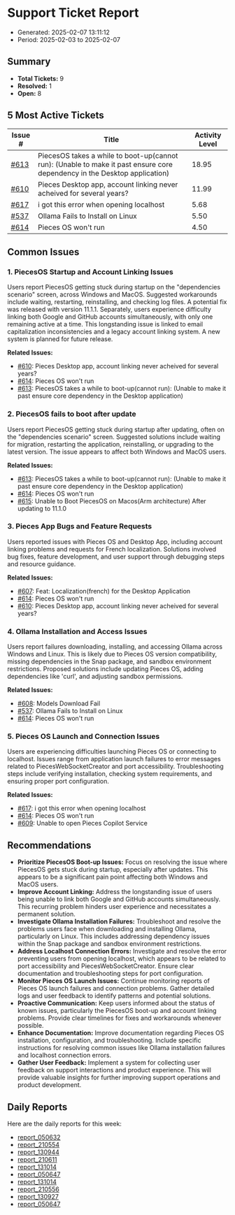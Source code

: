 # Support Ticket Report
- Generated: 2025-02-07 13:11:12
- Period: 2025-02-03 to 2025-02-07

## Summary
- **Total Tickets:** 9
- **Resolved:** 1
- **Open:** 8

## 5 Most Active Tickets
| Issue # | Title | Activity Level |
|---------|-------|----------------|
| [#613](https://github.com/pieces-app/support/issues/613) | PiecesOS takes a while to boot-up(cannot run): (Unable to make it past ensure core dependency in the Desktop application) | 18.95 |
| [#610](https://github.com/pieces-app/support/issues/610) | Pieces Desktop app, account linking never acheived for several years? | 11.99 |
| [#617](https://github.com/pieces-app/support/issues/617) | i got this error when opening localhost | 5.68 |
| [#537](https://github.com/pieces-app/support/issues/537) | Ollama Fails to Install on Linux | 5.50 |
| [#614](https://github.com/pieces-app/support/issues/614) | Pieces OS won't run | 4.50 |

## Common Issues
### 1. PiecesOS Startup and Account Linking Issues
Users report PiecesOS getting stuck during startup on the "dependencies scenario" screen, across Windows and MacOS.  Suggested workarounds include waiting, restarting, reinstalling, and checking log files. A potential fix was released with version 11.1.1.  Separately, users experience difficulty linking both Google and GitHub accounts simultaneously, with only one remaining active at a time.  This longstanding issue is linked to email capitalization inconsistencies and a legacy account linking system. A new system is planned for future release.

**Related Issues:**
- [#610](https://github.com/pieces-app/support/issues/610): Pieces Desktop app, account linking never acheived for several years?
- [#614](https://github.com/pieces-app/support/issues/614): Pieces OS won't run
- [#613](https://github.com/pieces-app/support/issues/613): PiecesOS takes a while to boot-up(cannot run): (Unable to make it past ensure core dependency in the Desktop application)

### 2. PiecesOS fails to boot after update
Users report PiecesOS getting stuck during startup after updating, often on the "dependencies scenario" screen. Suggested solutions include waiting for migration, restarting the application, reinstalling, or upgrading to the latest version. The issue appears to affect both Windows and MacOS users.

**Related Issues:**
- [#613](https://github.com/pieces-app/support/issues/613): PiecesOS takes a while to boot-up(cannot run): (Unable to make it past ensure core dependency in the Desktop application)
- [#614](https://github.com/pieces-app/support/issues/614): Pieces OS won't run
- [#615](https://github.com/pieces-app/support/issues/615): Unable to Boot PiecesOS on Macos(Arm architecture) After updating to 11.1.0

### 3. Pieces App Bugs and Feature Requests
Users reported issues with Pieces OS and Desktop App, including account linking problems and requests for French localization. Solutions involved bug fixes, feature development, and user support through debugging steps and resource guidance.

**Related Issues:**
- [#607](https://github.com/pieces-app/support/issues/607): Feat: Localization(french) for the Desktop Application
- [#614](https://github.com/pieces-app/support/issues/614): Pieces OS won't run
- [#610](https://github.com/pieces-app/support/issues/610): Pieces Desktop app, account linking never acheived for several years?

### 4. Ollama Installation and Access Issues
Users report failures downloading, installing, and accessing Ollama across Windows and Linux. This is likely due to Pieces OS version compatibility, missing dependencies in the Snap package, and sandbox environment restrictions. Proposed solutions include updating Pieces OS, adding dependencies like 'curl', and adjusting sandbox permissions.

**Related Issues:**
- [#608](https://github.com/pieces-app/support/issues/608): Models Download Fail
- [#537](https://github.com/pieces-app/support/issues/537): Ollama Fails to Install on Linux
- [#614](https://github.com/pieces-app/support/issues/614): Pieces OS won't run

### 5. Pieces OS Launch and Connection Issues
Users are experiencing difficulties launching Pieces OS or connecting to localhost. Issues range from application launch failures to error messages related to PiecesWebSocketCreator and port accessibility. Troubleshooting steps include verifying installation, checking system requirements, and ensuring proper port configuration.

**Related Issues:**
- [#617](https://github.com/pieces-app/support/issues/617): i got this error when opening localhost
- [#614](https://github.com/pieces-app/support/issues/614): Pieces OS won't run
- [#609](https://github.com/pieces-app/support/issues/609): Unable to open Pieces Copilot Service


## Recommendations
- **Prioritize PiecesOS Boot-up Issues:** Focus on resolving the issue where PiecesOS gets stuck during startup, especially after updates. This appears to be a significant pain point affecting both Windows and MacOS users.
- **Improve Account Linking:** Address the longstanding issue of users being unable to link both Google and GitHub accounts simultaneously. This recurring problem hinders user experience and necessitates a permanent solution.
- **Investigate Ollama Installation Failures:** Troubleshoot and resolve the problems users face when downloading and installing Ollama, particularly on Linux. This includes addressing dependency issues within the Snap package and sandbox environment restrictions.
- **Address Localhost Connection Errors:** Investigate and resolve the error preventing users from opening localhost, which appears to be related to port accessibility and PiecesWebSocketCreator. Ensure clear documentation and troubleshooting steps for port configuration.
- **Monitor Pieces OS Launch Issues:** Continue monitoring reports of Pieces OS launch failures and connection problems. Gather detailed logs and user feedback to identify patterns and potential solutions.
- **Proactive Communication:**  Keep users informed about the status of known issues, particularly the PiecesOS boot-up and account linking problems. Provide clear timelines for fixes and workarounds whenever possible.
- **Enhance Documentation:** Improve documentation regarding Pieces OS installation, configuration, and troubleshooting. Include specific instructions for resolving common issues like Ollama installation failures and localhost connection errors.
- **Gather User Feedback:** Implement a system for collecting user feedback on support interactions and product experience. This will provide valuable insights for further improving support operations and product development.

## Daily Reports
Here are the daily reports for this week:

- [report_050632](daily/2025-02-04/report_050632.md)
- [report_210554](daily/2025-02-04/report_210554.md)
- [report_130944](daily/2025-02-04/report_130944.md)
- [report_210611](daily/2025-02-05/report_210611.md)
- [report_131014](daily/2025-02-05/report_131014.md)
- [report_050647](daily/2025-02-05/report_050647.md)
- [report_131014](daily/2025-02-06/report_131014.md)
- [report_210556](daily/2025-02-06/report_210556.md)
- [report_130927](daily/2025-02-07/report_130927.md)
- [report_050647](daily/2025-02-07/report_050647.md)
